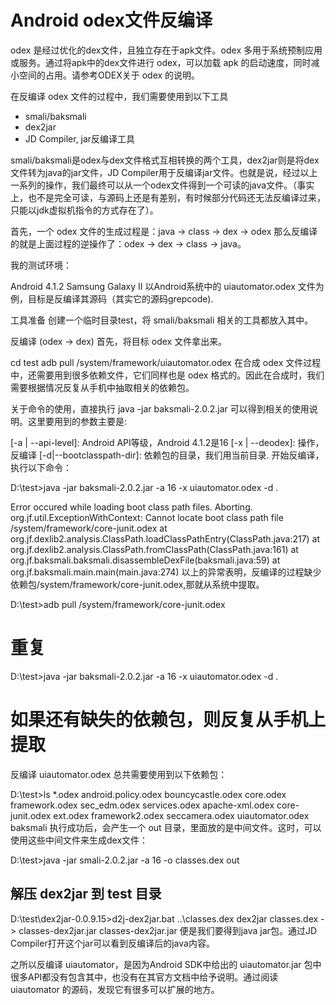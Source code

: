 # Android odex文件反编译

odex 是经过优化的dex文件，且独立存在于apk文件。odex 多用于系统预制应用或服务。通过将apk中的dex文件进行 odex，可以加载 apk 的启动速度，同时减小空间的占用。请参考ODEX关于 odex 的说明。

在反编译 odex 文件的过程中，我们需要使用到以下工具

* smali/baksmali
* dex2jar
* JD Compiler, jar反编译工具

smali/baksmali是odex与dex文件格式互相转换的两个工具，dex2jar则是将dex文件转为java的jar文件，JD Compiler用于反编译jar文件。也就是说，经过以上一系列的操作，我们最终可以从一个odex文件得到一个可读的java文件。（事实上，也不是完全可读，与源码上还是有差别，有时候部分代码还无法反编译过来，只能以jdk虚拟机指令的方式存在了）。

首先，一个 odex 文件的生成过程是：java -> class -> dex -> odex
那么反编译的就是上面过程的逆操作了：odex -> dex -> class -> java。

我的测试环境：

Android 4.1.2
Samsung Galaxy II
以Android系统中的 uiautomator.odex 文件为例，目标是反编译其源码（其实它的源码grepcode).

工具准备
创建一个临时目录test，将 smali/baksmali 相关的工具都放入其中。

反编译 (odex -> dex)
首先，将目标 odex 文件拿出来。

cd test
adb pull /system/framework/uiautomator.odex
在合成 odex 文件过程中，还需要用到很多依赖文件，它们同样也是 odex 格式的。因此在合成时，我们需要根据情况反复从手机中抽取相关的依赖包。

关于命令的使用，直接执行 java -jar baksmali-2.0.2.jar 可以得到相关的使用说明。这里要用到的参数主要是:

[-a | --api-level]: Android API等级，Android 4.1.2是16
[-x | --deodex]: 操作，反编译
[-d|--bootclasspath-dir]: 依赖包的目录，我们用当前目录.
开始反编译，执行以下命令：

D:\test>java -jar baksmali-2.0.2.jar -a 16 -x uiautomator.odex -d .
 
Error occured while loading boot class path files. Aborting.
org.jf.util.ExceptionWithContext: Cannot locate boot class path file /system/framework/core-junit.odex
        at org.jf.dexlib2.analysis.ClassPath.loadClassPathEntry(ClassPath.java:217)
        at org.jf.dexlib2.analysis.ClassPath.fromClassPath(ClassPath.java:161)
        at org.jf.baksmali.baksmali.disassembleDexFile(baksmali.java:59)
        at org.jf.baksmali.main.main(main.java:274)
以上的异常表明，反编译的过程缺少依赖包/system/framework/core-junit.odex,那就从系统中提取。

D:\test>adb pull /system/framework/core-junit.odex
 
# 重复
D:\test>java -jar baksmali-2.0.2.jar -a 16 -x uiautomator.odex -d .
 
# 如果还有缺失的依赖包，则反复从手机上提取
反编译 uiautomator.odex 总共需要使用到以下依赖包：

D:\test>ls *.odex
android.policy.odex  bouncycastle.odex  core.odex  framework.odex   sec_edm.odex    services.odex
apache-xml.odex      core-junit.odex    ext.odex   framework2.odex  seccamera.odex  uiautomator.odex
baksmali 执行成功后，会产生一个 out 目录，里面放的是中间文件。这时，可以使用这些中间文件来生成dex文件：

D:\test>java -jar smali-2.0.2.jar -a 16 -o classes.dex out
 
## 解压 dex2jar 到 test 目录
D:\test\dex2jar-0.0.9.15>d2j-dex2jar.bat ..\classes.dex
dex2jar classes.dex -> classes-dex2jar.jar
classes-dex2jar.jar 便是我们要得到java jar包。通过JD Compiler打开这个jar可以看到反编译后的java内容。

之所以反编译 uiautomator，是因为Android SDK中给出的 uiautomator.jar 包中很多API都没有包含其中，也没有在其官方文档中给予说明。通过阅读 uiautomator 的源码，发现它有很多可以扩展的地方。
